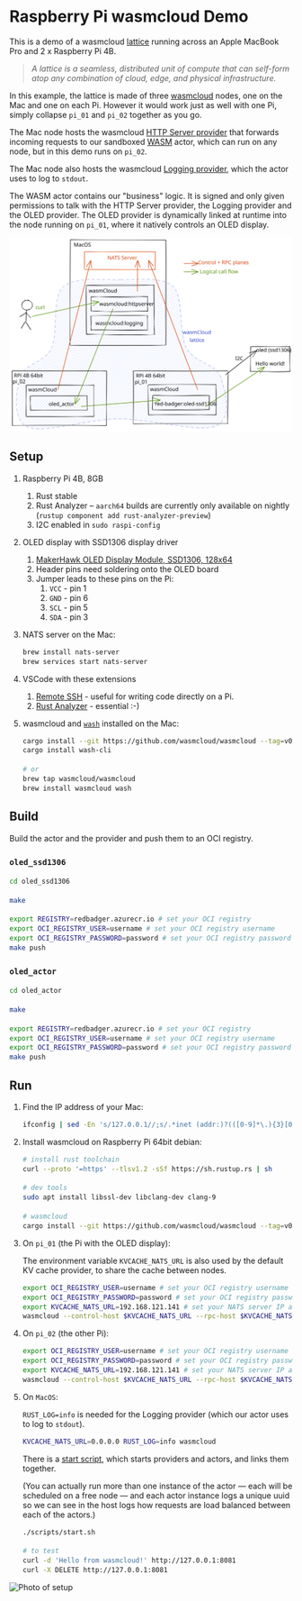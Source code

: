 # Raspberry Pi wasmcloud Demo

This is a demo of a wasmcloud [lattice](https://www.wasmcloud.dev/reference/lattice) running across an Apple MacBook Pro and 2 x Raspberry Pi 4B.

> _A lattice is a seamless, distributed unit of compute that can self-form atop any combination of cloud, edge, and physical infrastructure._

In this example, the lattice is made of three [wasmcloud](https://wasmcloud.dev/) nodes, one on the Mac and one on each Pi. However it would work just as well with one Pi, simply collapse `pi_01` and `pi_02` together as you go.

The Mac node hosts the wasmcloud [HTTP Server provider](https://github.com/wasmCloud/capability-providers) that forwards incoming requests to our sandboxed [WASM](https://webassembly.org/) actor, which can run on any node, but in this demo runs on `pi_02`.

The Mac node also hosts the wasmcloud [Logging provider](https://github.com/wasmCloud/capability-providers), which the actor uses to log to `stdout`.

The WASM actor contains our "business" logic. It is signed and only given permissions to talk with the HTTP Server provider, the Logging provider and the OLED provider. The OLED provider is dynamically linked at runtime into the node running on `pi_01`, where it natively controls an OLED display.

![wasmcloud lattice across Mac and Pi](./docs/wasmcloud-lattice.svg)

## Setup

1. Raspberry Pi 4B, 8GB

   1. Rust stable
   2. Rust Analyzer – `aarch64` builds are currently only available on nightly (`rustup component add rust-analyzer-preview`)
   3. I2C enabled in `sudo raspi-config`

2. OLED display with SSD1306 display driver

   1. [MakerHawk OLED Display Module, SSD1306, 128x64](https://smile.amazon.co.uk/gp/product/B0777HHQDT)
   2. Header pins need soldering onto the OLED board
   3. Jumper leads to these pins on the Pi:
      1. `VCC` - pin 1
      2. `GND` - pin 6
      3. `SCL` - pin 5
      4. `SDA` - pin 3

3. NATS server on the Mac:

   ```sh
   brew install nats-server
   brew services start nats-server
   ```

4. VSCode with these extensions

   1. [Remote SSH](https://code.visualstudio.com/docs/remote/ssh) - useful for writing code directly on a Pi.
   2. [Rust Analyzer](https://marketplace.visualstudio.com/items?itemName=matklad.rust-analyzer) - essential :-)

5. wasmcloud and [`wash`](https://github.com/wascc/wash) installed on the Mac:

   ```sh
   cargo install --git https://github.com/wasmcloud/wasmcloud --tag=v0.16.0 wasmcloud
   cargo install wash-cli

   # or
   brew tap wasmcloud/wasmcloud
   brew install wasmcloud wash
   ```

## Build

Build the actor and the provider and push them to an OCI registry.

### `oled_ssd1306`

```sh
cd oled_ssd1306

make

export REGISTRY=redbadger.azurecr.io # set your OCI registry
export OCI_REGISTRY_USER=username # set your OCI registry username
export OCI_REGISTRY_PASSWORD=password # set your OCI registry password
make push
```

### `oled_actor`

```sh
cd oled_actor

make

export REGISTRY=redbadger.azurecr.io # set your OCI registry
export OCI_REGISTRY_USER=username # set your OCI registry username
export OCI_REGISTRY_PASSWORD=password # set your OCI registry password
make push
```

## Run

1. Find the IP address of your Mac:

   ```sh
   ifconfig | sed -En 's/127.0.0.1//;s/.*inet (addr:)?(([0-9]*\.){3}[0-9]*).*/\2/p'
   ```

2. Install wasmcloud on Raspberry Pi 64bit debian:

   ```bash
   # install rust toolchain
   curl --proto '=https' --tlsv1.2 -sSf https://sh.rustup.rs | sh

   # dev tools
   sudo apt install libssl-dev libclang-dev clang-9

   # wasmcloud
   cargo install --git https://github.com/wasmcloud/wasmcloud --tag=v0.16.0 wasmcloud
   ```

3. On `pi_01` (the Pi with the OLED display):

   The environment variable `KVCACHE_NATS_URL` is also used by the default KV cache provider, to share the cache between nodes.

   ```sh
   export OCI_REGISTRY_USER=username # set your OCI registry username
   export OCI_REGISTRY_PASSWORD=password # set your OCI registry password
   export KVCACHE_NATS_URL=192.168.121.141 # set your NATS server IP address from step 1
   wasmcloud --control-host $KVCACHE_NATS_URL --rpc-host $KVCACHE_NATS_URL --allow-live-updates --label name=pi-01
   ```

4. On `pi_02` (the other Pi):

   ```sh
   export OCI_REGISTRY_USER=username # set your OCI registry username
   export OCI_REGISTRY_PASSWORD=password # set your OCI registry password
   export KVCACHE_NATS_URL=192.168.121.141 # set your NATS server IP address from step 1
   wasmcloud --control-host $KVCACHE_NATS_URL --rpc-host $KVCACHE_NATS_URL --allow-live-updates --label name=pi-02
   ```

5. On `MacOS`:

   `RUST_LOG=info` is needed for the Logging provider (which our actor uses to log to `stdout`).

   ```sh
   KVCACHE_NATS_URL=0.0.0.0 RUST_LOG=info wasmcloud
   ```

   There is a [start script](./scripts/start.sh), which starts providers and actors, and links them together.

   (You can actually run more than one instance of the actor — each will be scheduled on a free node — and each actor instance logs a unique uuid so we can see in the host logs how requests are load balanced between each of the actors.)

   ```sh
   ./scripts/start.sh

   # to test
   curl -d 'Hello from wasmcloud!' http://127.0.0.1:8081
   curl -X DELETE http://127.0.0.1:8081
   ```

![Photo of setup](docs/wasmcloud.jpg)
